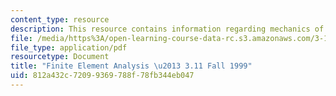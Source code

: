 ```yaml
---
content_type: resource
description: This resource contains information regarding mechanics of materials.
file: /media/https%3A/open-learning-course-data-rc.s3.amazonaws.com/3-11-mechanics-of-materials-fall-1999/812a432c72099369788f78fb344eb047_MIT3_11F99_fea.pdf
file_type: application/pdf
resourcetype: Document
title: "Finite Element Analysis \u2013 3.11 Fall 1999"
uid: 812a432c-7209-9369-788f-78fb344eb047
---
```

